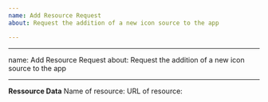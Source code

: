 ```yaml
---
name: Add Resource Request
about: Request the addition of a new icon source to the app

---
```


---
name: Add Resource Request
about: Request the addition of a new icon source to the app

---
**Ressource Data**
Name of resource: 
URL of resource:
